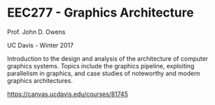 # EEC277 - Graphics Architecture 
Prof. John D. Owens 

UC Davis - Winter 2017

Introduction to the design and analysis of the architecture of computer graphics systems. Topics include the graphics pipeline, exploiting parallelism in graphics, and case studies of noteworthy and modern graphics architectures.

https://canvas.ucdavis.edu/courses/81745
